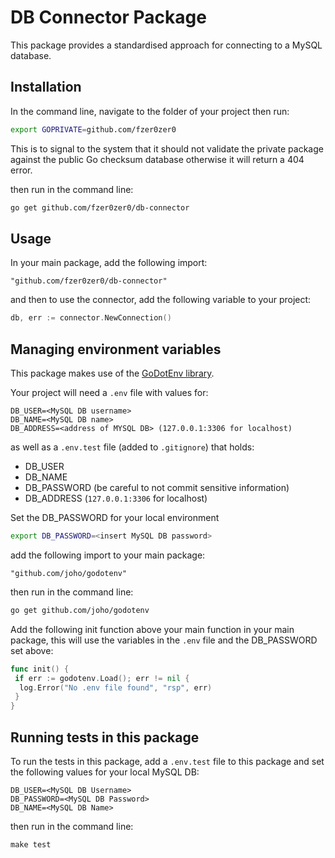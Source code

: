# DB Connector Package

This package provides a standardised approach for connecting to a MySQL database.

## Installation

In the command line, navigate to the folder of your project then run:

```bash
export GOPRIVATE=github.com/fzer0zer0
```

This is to signal to the system that it should not validate the private package against the public Go checksum database otherwise it will return a 404 error.

then run in the command line:

```bash
go get github.com/fzer0zer0/db-connector
```

## Usage

In your main package, add the following import:

```text
"github.com/fzer0zer0/db-connector"
```

and then to use the connector, add the following variable to your project:

```go
db, err := connector.NewConnection()
```

## Managing environment variables

This package makes use of the [GoDotEnv library](https://github.com/joho/godotenv).

Your project will need a `.env` file with values for:

```text
DB_USER=<MySQL DB username>
DB_NAME=<MySQL DB name>
DB_ADDRESS=<address of MYSQL DB> (127.0.0.1:3306 for localhost)
```

 as well as a `.env.test` file (added to `.gitignore`) that holds:

- DB_USER
- DB_NAME
- DB_PASSWORD (be careful to not commit sensitive information)
- DB_ADDRESS (`127.0.0.1:3306` for localhost)

Set the DB_PASSWORD for your local environment

```bash
export DB_PASSWORD=<insert MySQL DB password>
```

add the following import to your main package:

```text
"github.com/joho/godotenv"
```

then run in the command line:

```bash
go get github.com/joho/godotenv
```

Add the following init function above your main function in your main package, this will use the variables in the `.env` file and the DB_PASSWORD set above:

```go
func init() {
 if err := godotenv.Load(); err != nil {
  log.Error("No .env file found", "rsp", err)
 }
}
```

## Running tests in this package

To run the tests in this package, add a `.env.test` file to this package and set the following values for your local MySQL DB:

```text
DB_USER=<MySQL DB Username>
DB_PASSWORD=<MySQL DB Password>
DB_NAME=<MySQL DB Name>
```

then run in the command line:

```text
make test
```
